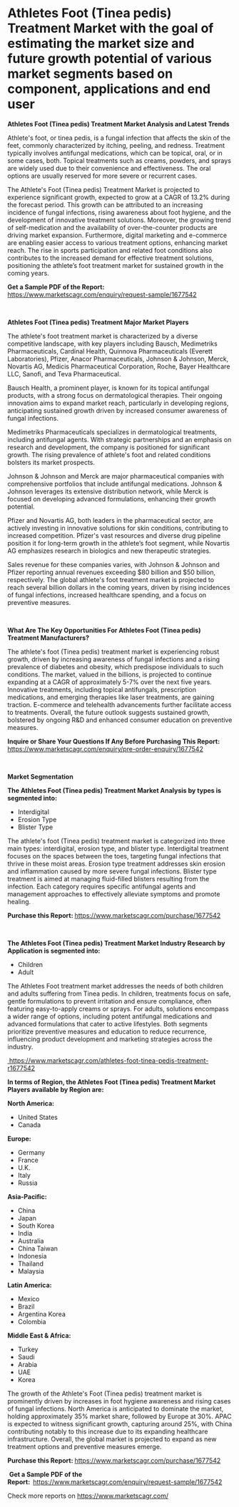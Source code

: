 <p><h1>Athletes Foot (Tinea pedis) Treatment Market with the goal of estimating the market size and future growth potential of various market segments based on component, applications and end user</h1></p><p><strong>Athletes Foot (Tinea pedis) Treatment Market Analysis and Latest Trends</strong></p>
<p><p>Athlete's foot, or tinea pedis, is a fungal infection that affects the skin of the feet, commonly characterized by itching, peeling, and redness. Treatment typically involves antifungal medications, which can be topical, oral, or in some cases, both. Topical treatments such as creams, powders, and sprays are widely used due to their convenience and effectiveness. The oral options are usually reserved for more severe or recurrent cases.</p><p>The Athlete's Foot (Tinea pedis) Treatment Market is projected to experience significant growth, expected to grow at a CAGR of 13.2% during the forecast period. This growth can be attributed to an increasing incidence of fungal infections, rising awareness about foot hygiene, and the development of innovative treatment solutions. Moreover, the growing trend of self-medication and the availability of over-the-counter products are driving market expansion. Furthermore, digital marketing and e-commerce are enabling easier access to various treatment options, enhancing market reach. The rise in sports participation and related foot conditions also contributes to the increased demand for effective treatment solutions, positioning the athlete’s foot treatment market for sustained growth in the coming years.</p></p>
<p><strong>Get a Sample PDF of the Report:&nbsp;</strong> <a href="https://www.marketscagr.com/enquiry/request-sample/1677542?utm_campaign=1944&utm_medium=2&utm_source=Github&utm_content=ia&utm_term=28122024&utm_id=athletes-foot-tinea-pedis-treatment">https://www.marketscagr.com/enquiry/request-sample/1677542</a></p>
<p>&nbsp;</p>
<p><strong>Athletes Foot (Tinea pedis) Treatment Major Market Players</strong></p>
<p><p>The athlete's foot treatment market is characterized by a diverse competitive landscape, with key players including Bausch, Medimetriks Pharmaceuticals, Cardinal Health, Quinnova Pharmaceuticals (Everett Laboratories), Pfizer, Anacor Pharmaceuticals, Johnson & Johnson, Merck, Novartis AG, Medicis Pharmaceutical Corporation, Roche, Bayer Healthcare LLC, Sanofi, and Teva Pharmaceutical.</p><p>Bausch Health, a prominent player, is known for its topical antifungal products, with a strong focus on dermatological therapies. Their ongoing innovation aims to expand market reach, particularly in developing regions, anticipating sustained growth driven by increased consumer awareness of fungal infections.</p><p>Medimetriks Pharmaceuticals specializes in dermatological treatments, including antifungal agents. With strategic partnerships and an emphasis on research and development, the company is positioned for significant growth. The rising prevalence of athlete's foot and related conditions bolsters its market prospects.</p><p>Johnson & Johnson and Merck are major pharmaceutical companies with comprehensive portfolios that include antifungal medications. Johnson & Johnson leverages its extensive distribution network, while Merck is focused on developing advanced formulations, enhancing their growth potential.</p><p>Pfizer and Novartis AG, both leaders in the pharmaceutical sector, are actively investing in innovative solutions for skin conditions, contributing to increased competition. Pfizer's vast resources and diverse drug pipeline position it for long-term growth in the athlete’s foot segment, while Novartis AG emphasizes research in biologics and new therapeutic strategies.</p><p>Sales revenue for these companies varies, with Johnson & Johnson and Pfizer reporting annual revenues exceeding $80 billion and $50 billion, respectively. The global athlete's foot treatment market is projected to reach several billion dollars in the coming years, driven by rising incidences of fungal infections, increased healthcare spending, and a focus on preventive measures.</p></p>
<p>&nbsp;</p>
<p><strong>What Are The Key Opportunities For Athletes Foot (Tinea pedis) Treatment Manufacturers?</strong></p>
<p><p>The athlete's foot (Tinea pedis) treatment market is experiencing robust growth, driven by increasing awareness of fungal infections and a rising prevalence of diabetes and obesity, which predispose individuals to such conditions. The market, valued in the billions, is projected to continue expanding at a CAGR of approximately 5-7% over the next five years. Innovative treatments, including topical antifungals, prescription medications, and emerging therapies like laser treatments, are gaining traction. E-commerce and telehealth advancements further facilitate access to treatments. Overall, the future outlook suggests sustained growth, bolstered by ongoing R&D and enhanced consumer education on preventive measures.</p></p>
<p><strong>Inquire or Share Your Questions If Any Before Purchasing This Report:</strong> <a href="https://www.marketscagr.com/enquiry/pre-order-enquiry/1677542?utm_campaign=1944&utm_medium=2&utm_source=Github&utm_content=ia&utm_term=28122024&utm_id=athletes-foot-tinea-pedis-treatment">https://www.marketscagr.com/enquiry/pre-order-enquiry/1677542</a></p>
<p>&nbsp;</p>
<p><strong>Market Segmentation</strong></p>
<p><strong>The Athletes Foot (Tinea pedis) Treatment Market Analysis by types is segmented into:</strong></p>
<p><ul><li>Interdigital</li><li>Erosion Type</li><li>Blister Type</li></ul></p>
<p><p>The athlete's foot (Tinea pedis) treatment market is categorized into three main types: interdigital, erosion type, and blister type. Interdigital treatment focuses on the spaces between the toes, targeting fungal infections that thrive in these moist areas. Erosion type treatment addresses skin erosion and inflammation caused by more severe fungal infections. Blister type treatment is aimed at managing fluid-filled blisters resulting from the infection. Each category requires specific antifungal agents and management approaches to effectively alleviate symptoms and promote healing.</p></p>
<p><strong>Purchase this Report:&nbsp;</strong><a href="https://www.marketscagr.com/purchase/1677542?utm_campaign=1944&utm_medium=2&utm_source=Github&utm_content=ia&utm_term=28122024&utm_id=athletes-foot-tinea-pedis-treatment">https://www.marketscagr.com/purchase/1677542</a></p>
<p>&nbsp;</p>
<p><strong>The Athletes Foot (Tinea pedis) Treatment Market Industry Research by Application is segmented into:</strong></p>
<p><ul><li>Children</li><li>Adult</li></ul></p>
<p><p>The Athletes Foot treatment market addresses the needs of both children and adults suffering from Tinea pedis. In children, treatments focus on safe, gentle formulations to prevent irritation and ensure compliance, often featuring easy-to-apply creams or sprays. For adults, solutions encompass a wider range of options, including potent antifungal medications and advanced formulations that cater to active lifestyles. Both segments prioritize preventive measures and education to reduce recurrence, influencing product development and marketing strategies across the industry.</p></p>
<p><a href="https://www.marketscagr.com/athletes-foot-tinea-pedis-treatment-r1677542?utm_campaign=1944&utm_medium=2&utm_source=Github&utm_content=ia&utm_term=28122024&utm_id=athletes-foot-tinea-pedis-treatment">&nbsp;https://www.marketscagr.com/athletes-foot-tinea-pedis-treatment-r1677542</a></p>
<p><strong>In terms of Region, the Athletes Foot (Tinea pedis) Treatment Market Players available by Region are:</strong></p>
<p>
    <p> <strong> North America: </strong>
        <ul>
            <li>United States</li>
            <li>Canada</li>
        </ul>
        </p> 
    <p> <strong> Europe: </strong>
        <ul>
            <li>Germany</li>
            <li>France</li>
            <li>U.K.</li>
            <li>Italy</li>
            <li>Russia</li>
        </ul>
        </p> 
    <p> <strong> Asia-Pacific: </strong>
        <ul>
            <li>China</li>
            <li>Japan</li>
            <li>South Korea</li>
            <li>India</li>
            <li>Australia</li>
            <li>China Taiwan</li>
            <li>Indonesia</li>
            <li>Thailand</li>
            <li>Malaysia</li>
        </ul>
        </p> 
    <p> <strong> Latin America: </strong>
        <ul>
            <li>Mexico</li>
            <li>Brazil</li>
            <li>Argentina Korea</li>
            <li>Colombia</li>
        </ul>
        </p> 
    <p> <strong> Middle East & Africa: </strong>
        <ul>
            <li>Turkey</li>
            <li>Saudi</li>
            <li>Arabia</li>
            <li>UAE</li>
            <li>Korea</li>
        </ul>
    </p>
    </p>
<p><p>The growth of the Athlete's Foot (Tinea pedis) treatment market is prominently driven by increases in foot hygiene awareness and rising cases of fungal infections. North America is anticipated to dominate the market, holding approximately 35% market share, followed by Europe at 30%. APAC is expected to witness significant growth, capturing around 25%, with China contributing notably to this increase due to its expanding healthcare infrastructure. Overall, the global market is projected to expand as new treatment options and preventive measures emerge.</p></p>
<p><strong>Purchase this Report: </strong><a href="https://www.marketscagr.com/purchase/1677542?utm_campaign=1944&utm_medium=2&utm_source=Github&utm_content=ia&utm_term=28122024&utm_id=athletes-foot-tinea-pedis-treatment">https://www.marketscagr.com/purchase/1677542</a></p>
<p>&nbsp;<strong>Get a Sample PDF of the Report:&nbsp;&nbsp;</strong><a href="https://www.marketscagr.com/enquiry/request-sample/1677542?utm_campaign=1944&utm_medium=2&utm_source=Github&utm_content=ia&utm_term=28122024&utm_id=athletes-foot-tinea-pedis-treatment">https://www.marketscagr.com/enquiry/request-sample/1677542</a></p>
<p><strong></strong></p>
<p>Check more reports on <a href="https://www.marketscagr.com/?utm_campaign=1944&utm_medium=2&utm_source=Github&utm_content=ia&utm_term=28122024&utm_id=athletes-foot-tinea-pedis-treatment">https://www.marketscagr.com/</a></p>